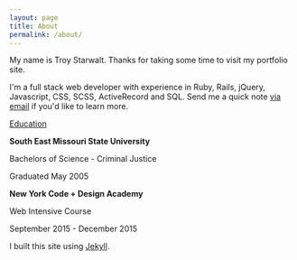 ```yaml
---
layout: page
title: About
permalink: /about/
---
```


My name is Troy Starwalt. Thanks for taking some time to visit my portfolio site.

I'm a full stack web developer with experience in Ruby, Rails, jQuery, Javascript, CSS, SCSS, ActiveRecord and SQL. Send me a quick note [via email](mailto:troy.starwalt@gmail.com) if you'd like to learn more.

<u>Education</u>
<p><strong>South East Missouri State University</strong></p>
<p>Bachelors of Science - Criminal Justice</p>
<p>Graduated May 2005</p>
<p><strong>New York Code + Design Academy</strong></p>
<p>Web Intensive Course</p>
<p>September 2015 - December 2015</p>

I built this site using [Jekyll](https://jekyllrb.com/).
